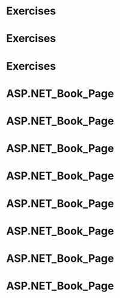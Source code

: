 # Exercises
# Exercises
# Exercises
# ASP.NET_Book_Page
# ASP.NET_Book_Page
# ASP.NET_Book_Page
# ASP.NET_Book_Page
# ASP.NET_Book_Page
# ASP.NET_Book_Page
# ASP.NET_Book_Page
# ASP.NET_Book_Page
